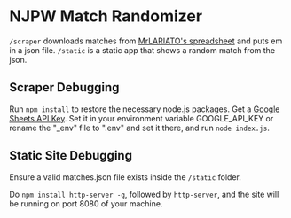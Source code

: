 # NJPW Match Randomizer

`/scraper` downloads matches from [MrLARIATO's spreadsheet](https://docs.google.com/spreadsheets/u/1/d/1ZsZCBTpKjHzdbCpKZ1No1KAdpmOd2OcgSMfC1-oa7pI/edit#gid=0) and puts em in a json file. `/static` is a static app that shows a random match from the json.

## Scraper Debugging

Run ```npm install``` to restore the necessary node.js packages.
Get a [Google Sheets API Key](https://console.developers.google.com/apis/credentials?pli=1). 
Set it in your environment variable GOOGLE_API_KEY or rename the "_env" file to ".env" and set it there, and run ```node index.js```.

## Static Site Debugging

Ensure a valid matches.json file exists inside the `/static` folder. 

Do ```npm install http-server -g```, followed by ```http-server```, and the site will be running on port 8080 of your machine. 